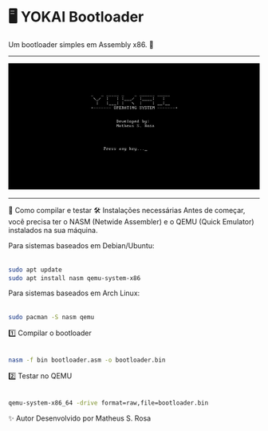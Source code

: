 # 🖥️ YOKAI Bootloader

Um bootloader simples em Assembly x86. 🚀

---

![YOKAI OS Bootloader Demo](yokai_bootloader/docs/yokaiimg.png)

---

🔧 Como compilar e testar
🛠️ Instalações necessárias
Antes de começar, você precisa ter o NASM (Netwide Assembler) e o QEMU (Quick Emulator) instalados na sua máquina.

Para sistemas baseados em Debian/Ubuntu:

```Bash

sudo apt update
sudo apt install nasm qemu-system-x86
```

Para sistemas baseados em Arch Linux:

```Bash

sudo pacman -S nasm qemu

```

1️⃣ Compilar o bootloader
```Bash

nasm -f bin bootloader.asm -o bootloader.bin

```
2️⃣ Testar no QEMU
```Bash

qemu-system-x86_64 -drive format=raw,file=bootloader.bin

```

✨ Autor
Desenvolvido por Matheus S. Rosa 
